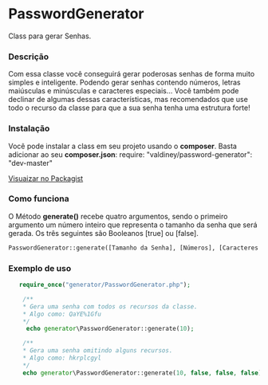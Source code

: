 # PasswordGenerator
Class para gerar Senhas.

<h3>Descrição</h3>
<p>
	Com essa classe você conseguirá gerar poderosas senhas de forma muito simples e inteligente. Podendo gerar senhas contendo números, letras maiúsculas e minúsculas e caracteres especiais... Você também pode declinar de algumas dessas características, mas recomendados que use todo o recurso da classe para que a sua senha tenha uma estrutura forte!
</p>

<h3>Instalação</h3>
<p>
	Você pode instalar a class em seu projeto usando o <b>composer</b>. Basta adicionar ao seu <b>composer.json</b>: require: "valdiney/password-generator": "dev-master"
</p>

<a href="https://packagist.org/packages/valdiney/password-generator" target="_black">Visuaizar no Packagist</a>

<h3>Como funciona</h3>
<p>
	O Método <b>generate()</b>  recebe quatro argumentos, sendo o primeiro argumento um número inteiro que representa o tamanho da senha que será gerada. Os três seguintes são Booleanos [true] ou [false].
</p>

```txt
PasswordGenerator::generate([Tamanho da Senha], [Números], [Caracteres Especiais ], [Letras Maiúsculas]);
```
<h3>Exemplo de uso</h3>

```php
   require_once("generator/PasswordGenerator.php");

    /**
    * Gera uma senha com todos os recursos da classe.
    * Algo como: QaYE%1Gfu 
    */
	 echo generator\PasswordGenerator::generate(10);

	/**
    * Gera uma senha omitindo alguns recursos.
    * Algo como: hkrplcgyl 
    */
	echo generator\PasswordGenerator::generate(10, false, false, false);
```
